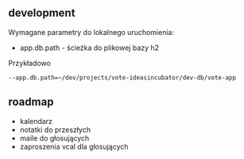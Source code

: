 ## development

Wymagane parametry do lokalnego uruchomienia:
- app.db.path - ścieżka do plikowej bazy h2

Przykładowo
```
--app.db.path=~/dev/projects/vote-ideasincubator/dev-db/vote-app
```

## roadmap
- kalendarz
- notatki do przeszłych
- maile do głosujących
- zaproszenia vcal dla głosujących
